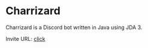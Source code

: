 # Charrizard

Charrizard is a Discord bot written in Java using JDA 3.

Invite URL: [click](https://discordapp.com/oauth2/authorize?&client_id=277567355360509962&scope=bot&permissions=8)
